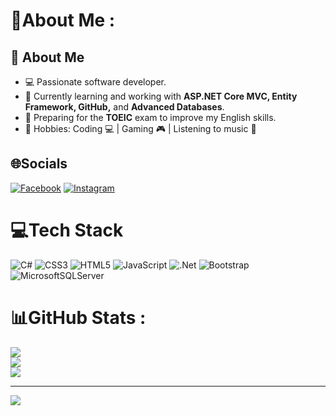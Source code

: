 # 💫About Me :
## 🚀 About Me  
- 💻 Passionate software developer.  
- 🎯 Currently learning and working with **ASP.NET Core MVC, Entity Framework, GitHub,** and **Advanced Databases**.  
- 🌱 Preparing for the **TOEIC** exam to improve my English skills.  
- 🎨 Hobbies: Coding 💻 | Gaming 🎮 | Listening to music 🎵  

## 🌐Socials
[![Facebook](https://img.shields.io/badge/Facebook-%231877F2.svg?logo=Facebook&logoColor=white)](https://facebook.com/https://www.facebook.com/profile.php?id=100027014174332) [![Instagram](https://img.shields.io/badge/Instagram-%23E4405F.svg?logo=Instagram&logoColor=white)](https://instagram.com/https://www.instagram.com/sleepat10pmm/) 

# 💻Tech Stack
![C#](https://img.shields.io/badge/c%23-%23239120.svg?style=for-the-badge&logo=c-sharp&logoColor=white) ![CSS3](https://img.shields.io/badge/css3-%231572B6.svg?style=for-the-badge&logo=css3&logoColor=white) ![HTML5](https://img.shields.io/badge/html5-%23E34F26.svg?style=for-the-badge&logo=html5&logoColor=white) ![JavaScript](https://img.shields.io/badge/javascript-%23323330.svg?style=for-the-badge&logo=javascript&logoColor=%23F7DF1E) ![.Net](https://img.shields.io/badge/.NET-5C2D91?style=for-the-badge&logo=.net&logoColor=white) ![Bootstrap](https://img.shields.io/badge/bootstrap-%23563D7C.svg?style=for-the-badge&logo=bootstrap&logoColor=white) ![MicrosoftSQLServer](https://img.shields.io/badge/Microsoft%20SQL%20Sever-CC2927?style=for-the-badge&logo=microsoft%20sql%20server&logoColor=white)
# 📊GitHub Stats :
![](https://github-readme-stats.vercel.app/api?username=kiennguyen&theme=dark&hide_border=true&include_all_commits=true&count_private=true)<br/>
![](https://github-readme-streak-stats.herokuapp.com/?user=kiennguyen&theme=dark&hide_border=true)<br/>
![](https://github-readme-stats.vercel.app/api/top-langs/?username=kiennguyen&theme=dark&hide_border=true&include_all_commits=true&count_private=true&layout=compact)

---
[![](https://visitcount.itsvg.in/api?id=kiennguyen&icon=0&color=0)](https://visitcount.itsvg.in)

